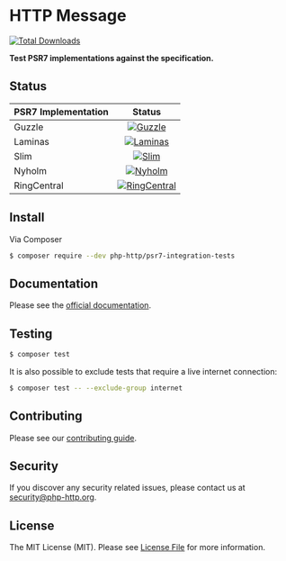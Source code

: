 # HTTP Message

[![Total Downloads](https://img.shields.io/packagist/dt/php-http/psr7-integration-tests.svg?style=flat-square)](https://packagist.org/packages/php-http/psr7-integration-tests)

**Test PSR7 implementations against the specification.**

## Status

| PSR7 Implementation | Status        |
| ------------------- |:-------------:|
| Guzzle              | [![Guzzle](https://travis-matrix-badges.herokuapp.com/repos/php-http/psr7-integration-tests/branches/master/1)](https://travis-ci.org/php-http/psr7-integration-tests)      |
| Laminas             | [![Laminas](https://travis-matrix-badges.herokuapp.com/repos/php-http/psr7-integration-tests/branches/master/2)](https://travis-ci.org/php-http/psr7-integration-tests)        |
| Slim                | [![Slim](https://travis-matrix-badges.herokuapp.com/repos/php-http/psr7-integration-tests/branches/master/3)](https://travis-ci.org/php-http/psr7-integration-tests)        |
| Nyholm              | [![Nyholm](https://travis-matrix-badges.herokuapp.com/repos/php-http/psr7-integration-tests/branches/master/4)](https://travis-ci.org/php-http/psr7-integration-tests)      |
| RingCentral         | [![RingCentral](https://travis-matrix-badges.herokuapp.com/repos/php-http/psr7-integration-tests/branches/master/5)](https://travis-ci.org/php-http/psr7-integration-tests)      |

## Install

Via Composer

``` bash
$ composer require --dev php-http/psr7-integration-tests
```


## Documentation

Please see the [official documentation](http://docs.php-http.org/en/latest).


## Testing

``` bash
$ composer test
```

It is also possible to exclude tests that require a live internet connection:

``` bash
$ composer test -- --exclude-group internet
```

## Contributing

Please see our [contributing guide](http://docs.php-http.org/en/latest/development/contributing.html).

## Security

If you discover any security related issues, please contact us at [security@php-http.org](mailto:security@php-http.org).

## License

The MIT License (MIT). Please see [License File](LICENSE) for more information.
